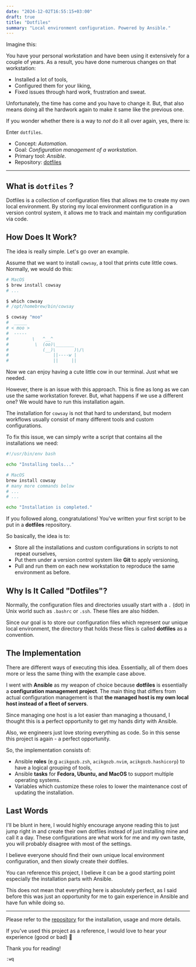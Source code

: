 ```yaml
---
date: "2024-12-02T16:55:15+03:00"
draft: true
title: "Dotfiles"
summary: "Local environment configuration. Powered by Ansible."
---
```


Imagine this:

You have your personal workstation and have been using it extensively for a couple of years.
As a result, you have done numerous changes on that workstation:

- Installed a lot of tools,
- Configured them for your liking,
- Fixed issues through hard work, frustration and sweat.

Unfortunately, the time has come and you have to change it.
But, that also means doing all the hardwork again to make it same like the previous one.

If you wonder whether there is a way to _not_ do it all over again, yes, there is:

Enter `dotfiles`.

- Concept: _Automation_.
- Goal: _Configuration management of a workstation_.
- Primary tool: _Ansible_.
- Repository: [dotfiles](https://github.com/acikgozb/dotfiles)

---

## What is `dotfiles` ?

Dotfiles is a collection of configuration files that allows me to create my own local environment.
By storing my local environment configuration in a version control system, it allows me to track and maintain my configuration via code.

## How Does It Work?

The idea is really simple. Let's go over an example.

Assume that we want to install `cowsay`, a tool that prints cute little cows.
Normally, we would do this:

```bash
# MacOS
$ brew install cowsay
# ...

$ which cowsay
# /opt/homebrew/bin/cowsay

$ cowsay "moo"
#  _____
# < moo >
#  -----
#         \   ^__^
#          \  (oo)\_______
#             (__)\       )\/\
#                 ||----w |
#                 ||     ||
```

Now we can enjoy having a cute little cow in our terminal. Just what we needed.

However, there is an issue with this approach.
This is fine as long as we can use the same workstation forever.
But, what happens if we use a different one? We would have to run this installation again.

The installation for `cowsay` is not that hard to understand, but modern workflows usually consist of many different tools and custom configurations.

To fix this issue, we can simply write a script that contains all the installations we need:

```bash
#!/usr/bin/env bash

echo "Installing tools..."

# MacOS
brew install cowsay
# many more commands below
# ...
# ...

echo "Installation is completed."
```

If you followed along, congratulations!
You've written your first script to be put in a **dotfiles** repository.

So basically, the idea is to:

- Store all the installations and custom configurations in scripts to not repeat ourselves,
- Put them under a version control system like **Git** to apply versioning,
- Pull and run them on each new workstation to reproduce the same environment as before.

## Why Is It Called "Dotfiles"?

Normally, the configuration files and directories usually start with a `.` (dot) in Unix world such as `.bashrc` or `.ssh`.
These files are also hidden.

Since our goal is to store our configuration files which represent our unique local environment, the directory that holds these files is called **dotfiles** as a convention.

## The Implementation

There are different ways of executing this idea.
Essentially, all of them does more or less the same thing with the example case above.

I went with **Ansible** as my weapon of choice because **dotfiles** is essentially a **configuration management project**.
The main thing that differs from actual configuration management is that **the managed host is my own local host instead of a fleet of servers**.

Since managing one host is a lot easier than managing a thousand, I thought this is a perfect opportunity to get my hands dirty with Ansible.

Also, we engineers just love storing everything as code. So in this sense this project is again - a perfect opportunity.

So, the implementation consists of:

- Ansible **roles** (e.g `acikgozb.zsh`, `acikgozb.nvim`, `acikgozb.hashicorp`) to have a logical grouping of tools,
- Ansible **tasks** for **Fedora, Ubuntu, and MacOS** to support multiple operating systems.
- Variables which customize these roles to lower the maintenance cost of updating the installation.

## Last Words

I'll be blunt in here, I would highly encourage anyone reading this to just jump right in and create their own dotfiles instead of just installing mine and call it a day.
These configurations are what work for me and my own taste, you will probably disagree with most of the settings.

I believe everyone should find their own unique local environment configuration, and then slowly create their dotfiles.

You can reference this project, I believe it can be a good starting point especially the installation parts with Ansible.

This does not mean that everything here is absolutely perfect, as I said before this was just an opportunity for me to gain experience in Ansible and have fun while doing so.

---

Please refer to the [repository](https://github.com/acikgozb/dotfiles) for the installation, usage and more details.

If you've used this project as a reference, I would love to hear your experience (good or bad) 🎉

Thank you for reading!

`:wq`
